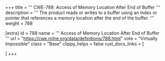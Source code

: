 +++
title = '''
CWE-788: Access of Memory Location After End of Buffer
'''
description	= '''
The product reads or writes to a buffer using an index or pointer that references a memory location after the end of the buffer.
'''
weight = 788

[extra]
id = 788
name = '''
Access of Memory Location After End of Buffer
'''
url = "https://cwe.mitre.org/data/definitions/788.html"
vote = "Virtually Impossible"
class = "Base"
clippy_helps = false
rust_docs_links = [
	
]
+++
